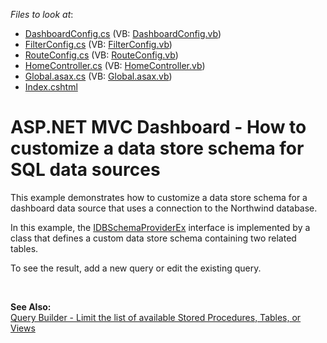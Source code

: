 <!-- default file list -->
*Files to look at*:

* [DashboardConfig.cs](./CS/MvcDashboard_CustomSchemaProvider/App_Start/DashboardConfig.cs) (VB: [DashboardConfig.vb](./VB/MvcDashboard_CustomSchemaProvider/App_Start/DashboardConfig.vb))
* [FilterConfig.cs](./CS/MvcDashboard_CustomSchemaProvider/App_Start/FilterConfig.cs) (VB: [FilterConfig.vb](./VB/MvcDashboard_CustomSchemaProvider/App_Start/FilterConfig.vb))
* [RouteConfig.cs](./CS/MvcDashboard_CustomSchemaProvider/App_Start/RouteConfig.cs) (VB: [RouteConfig.vb](./VB/MvcDashboard_CustomSchemaProvider/App_Start/RouteConfig.vb))
* [HomeController.cs](./CS/MvcDashboard_CustomSchemaProvider/Controllers/HomeController.cs) (VB: [HomeController.vb](./VB/MvcDashboard_CustomSchemaProvider/Controllers/HomeController.vb))
* [Global.asax.cs](./CS/MvcDashboard_CustomSchemaProvider/Global.asax.cs) (VB: [Global.asax.vb](./VB/MvcDashboard_CustomSchemaProvider/Global.asax.vb))
* [Index.cshtml](./CS/MvcDashboard_CustomSchemaProvider/Views/Home/Index.cshtml)
<!-- default file list end -->
# ASP.NET MVC Dashboard - How to customize a data store schema for SQL data sources


<p>This example demonstrates how to customize a data store schema for a dashboard data source that uses a connection to the Northwind database.</p>
<p>In this example, the <a href="https://documentation.devexpress.com/CoreLibraries/DevExpress.DataAccess.Sql.IDBSchemaProviderEx.class">IDBSchemaProviderEx</a> interface is implemented by a class that defines a custom data store schema containing two related tables.  </p>
<p>To see the result, add a new query or edit the existing query.</p>

<br/>

**See Also:**<br/>
[Query Builder - Limit the list of available Stored Procedures, Tables, or Views](https://www.devexpress.com/Support/Center/Question/Details/T622683/)
